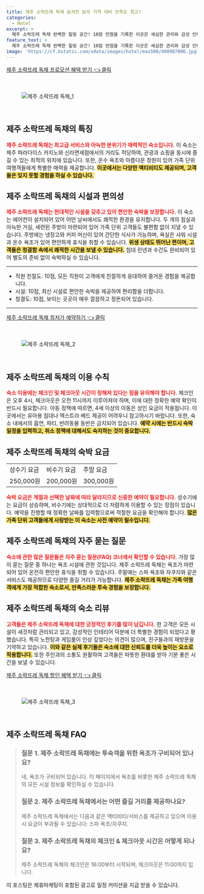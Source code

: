 ```yaml
---
title: 제주 소락뜨레 독채 숨겨진 보석 가격 대비 만족도 최고!
categories:
  - Hotel
excerpt: >
  제주 소락뜨레 독채 완벽한 힐링 공간! 10점 만점을 기록한 이곳은 세심한 관리와 감성 인테리어로 가족 단위 여행객에게 딱입니다. 노천탕과 게임룸 완비 편안한 숙박을 원한다면 지금 예약하세요!
feature_text: >
  제주 소락뜨레 독채 완벽한 힐링 공간! 10점 만점을 기록한 이곳은 세심한 관리와 감성 인테리어로 가족 단위 여행객에게 딱입니다. 노천탕과 게임룸 완비 편안한 숙박을 원한다면 지금 예약하세요!
image: 'https://cf.bstatic.com/xdata/images/hotel/max500/480987006.jpg?k=c25094bf371abacc9af2d12e2e574c703b01b6c03ef3619316089522f172eefc&o=&hp=1'
---
```


<p><a class="modoo-button" href="https://tinyurl.com/2beuawr8" rel="nofollow noopener">제주 소락뜨레 독채 프로모션 혜택 받기 👈 클릭</a></p><br/>
<figure class="image"><img alt="제주 소락뜨레 독채_1" src="https://cf.bstatic.com/xdata/images/hotel/max1024x768/480986897.jpg?k=b1553be52b3388976ee63209c13b3950e6726d1ba4ac25fab41ba65ee4ded7cf&amp;o=&amp;hp=1"/></figure><br/>

<h2 id="제주_소락뜨레_독채의_특징">제주 소락뜨레 독채의 특징</h2>
<p><b><span style="color: #ee2323;">제주 소락뜨레 독채는 최고급 서비스와 아늑한 분위기가 매력적인 숙소입니다.</span></b> 이 숙소는 제주 파라다이스 카지노와 신라면세점에서의 거리도 적당하여, 관광과 쇼핑을 동시에 즐길 수 있는 최적의 위치에 있습니다. 또한, 온수 욕조와 아름다운 정원이 있어 가족 단위 여행객들에게 특별한 매력을 제공합니다. <b><span style="background-color: #ffe066;">이곳에서는 다양한 액티비티도 제공되며, 고객들은 잊지 못할 경험을 하실 수 있습니다.</span></b></p>
<h2 id="제주_소락뜨레_독채의_시설과_편의성">제주 소락뜨레 독채의 시설과 편의성</h2>
<p><b><span style="color: #ee2323;">제주 소락뜨레 독채는 현대적인 시설을 갖추고 있어 편안한 숙박을 보장합니다.</span></b> 이 숙소는 에어컨이 설치되어 있어 어떤 날씨에서도 쾌적한 환경을 유지합니다. 두 개의 침실과 아늑한 거실, 세련된 주방이 마련되어 있어 가족 단위 고객들도 불편함 없이 지낼 수 있습니다. 주방에는 냉장고와 커피 머신이 있어 간단한 식사가 가능하며, 욕실은 샤워 시설과 온수 욕조가 있어 편안하게 휴식을 취할 수 있습니다. <b><span style="background-color: #ffe066;">위생 상태도 뛰어난 편이며, 고객들은 청결함 속에서 쾌적한 시간을 보낼 수 있습니다.</span></b> 침대 린넨과 수건도 완비되어 있어 별도의 준비 없이 숙박하실 수 있습니다.</p>
<hr/>
<ul>
<li>직원 친절도: 10점, 모든 직원이 고객에게 친절하게 응대하여 즐거운 경험을 제공합니다.</li>
<li>시설: 10점, 최신 시설로 편안한 숙박을 제공하여 편리함을 더합니다.</li>
<li>청결도: 10점, 보이는 곳곳이 매우 깔끔하고 정돈되어 있습니다.</li>
</ul>
<hr/>
<p><a class="modoo-button" href="https://tinyurl.com/2beuawr8" rel="nofollow noopener">제주 소락뜨레 독채 최저가 예약하기 👈 클릭</a></p><br/>
<figure class="image"><img alt="제주 소락뜨레 독채_2" src="https://cf.bstatic.com/xdata/images/hotel/max500/480987006.jpg?k=c25094bf371abacc9af2d12e2e574c703b01b6c03ef3619316089522f172eefc&amp;o=&amp;hp=1"/></figure><br/>
<h2 id="제주_소락뜨레_독채의_이용_수칙">제주 소락뜨레 독채의 이용 수칙</h2>
<p><b><span style="color: #ee2323;">숙소 이용에는 체크인 및 체크아웃 시간이 정해져 있다는 점을 유의해야 합니다.</span></b> 체크인은 오후 4시, 체크아웃은 오전 11시까지 이루어져야 하며, 이에 대한 정확한 예약 확인이 반드시 필요합니다. 아동 정책에 따르면, 4세 이상의 아동은 성인 요금이 적용됩니다. 이 곳에서는 유아용 침대나 엑스트라 베드 제공이 어려우니 참고하시기 바랍니다. 또한, 숙소 내에서의 흡연, 파티, 반려동물 동반은 금지되어 있습니다. <b><span style="background-color: #ffe066;">예약 시에는 반드시 숙박일정을 입력하고, 취소 정책에 대해서도 숙지하는 것이 중요합니다.</span></b></p>
<h2 id="제주_소락뜨레_독채의_숙박_요금">제주 소락뜨레 독채의 숙박 요금</h2>
<table>
<tr>
<td>성수기 요금</td>
<td>비수기 요금</td>
<td>주말 요금</td>
</tr>
<tr>
<td>250,000원</td>
<td>200,000원</td>
<td>300,000원</td>
</tr>
</table>
<p><b><span style="color: #ee2323;">숙박 요금은 계절과 선택한 날짜에 따라 달라지므로 신중한 예약이 필요합니다.</span></b> 성수기에는 요금이 상승하며, 비수기에는 상대적으로 더 저렴하게 이용할 수 있는 장점이 있습니다. 예약을 진행할 때 정확한 날짜를 입력함으로써 적절한 요금을 확인해야 합니다. <b><span style="background-color: #ffe066;">많은 가족 단위 고객들에게 사랑받는 이 숙소는 사전 예약이 필수입니다.</span></b></p>
<h2 id="제주_소락뜨레_독채의_자주_묻는_질문">제주 소락뜨레 독채의 자주 묻는 질문</h2>
<p><b><span style="color: #ee2323;">숙소에 관한 많은 질문들은 자주 묻는 질문(FAQ) 코너에서 확인할 수 있습니다.</span></b> 가장 많이 묻는 질문 중 하나는 욕조 시설에 관한 것입니다. 제주 소락뜨레 독채는 욕조가 마련되어 있어 온전히 편안한 휴식을 취할 수 있습니다. 주말에는 스파 욕조와 자쿠지와 같은 서비스도 제공하므로 다양한 즐길 거리가 가능합니다. <b><span style="background-color: #ffe066;">제주 소락뜨레 독채는 가족 여행객에게 가장 적합한 숙소로서, 만족스러운 투숙 경험을 보장합니다.</span></b></p>
<h2 id="제주_소락뜨레_독채의_숙소_리뷰">제주 소락뜨레 독채의 숙소 리뷰</h2>
<p><b><span style="color: #ee2323;">고객들은 제주 소락뜨레 독채에 대한 긍정적인 후기를 많이 남깁니다.</span></b> 한 고객은 모든 시설이 새것처럼 관리되고 있고, 감성적인 인테리어 덕분에 더 특별한 경험이 되었다고 평했습니다. 특히 노천탕과 게임룸이 인상 깊었다는 의견이 많으며, 친구들과의 재방문을 기약하고 있습니다. <b><span style="background-color: #ffe066;">이와 같은 실제 후기들은 숙소에 대한 신뢰도를 더욱 높이는 요소로 작용합니다.</span></b> 또한 주인과의 소통도 원활하여 고객들은 따뜻한 환대를 받아 기분 좋은 시간을 보낼 수 있습니다.</p>

<p><a class="modoo-button" href="https://tinyurl.com/2beuawr8" rel="nofollow noopener">제주 소락뜨레 독채 할인 혜택 받기 👈 클릭</a></p><br>

<figure class="image"><img src="https://cf.bstatic.com/xdata/images/hotel/max500/480986968.jpg?k=cb771829fa6bccdd76dccb87d8c06c4431cbd193b6ddeac6031f235f6a1fbbab&o=&hp=1" alt="제주 소락뜨레 독채_3"></figure><br>
<h2 id="제주 소락뜨레 독채_FAQ">제주 소락뜨레 독채 FAQ</h2>
<div itemscope="" itemtype="https://schema.org/FAQPage"> <blockquote> <div itemscope="" itemprop="mainEntity" itemtype="https://schema.org/Question"> <h3 id="질문_1" itemprop="name">질문 1. 제주 소락뜨레 독채에는 투숙객을 위한 욕조가 구비되어 있나요?</h3> <div itemscope="" itemprop="acceptedAnswer" itemtype="https://schema.org/Answer"> <span itemprop="text"> <p>네, 욕조가 구비되어 있습니다. 이 페이지에서 욕조를 비롯한 제주 소락뜨레 독채의 모든 시설 정보를 확인하실 수 있습니다.</p> </span> </div> </div> <div itemscope="" itemprop="mainEntity" itemtype="https://schema.org/Question"> <h3 id="질문_2" itemprop="name">질문 2. 제주 소락뜨레 독채에서는 어떤 즐길 거리를 제공하나요?</h3> <div itemscope="" itemprop="acceptedAnswer" itemtype="https://schema.org/Answer"> <span itemprop="text"> <p>제주 소락뜨레 독채에서는 다음과 같은 액티비티/서비스를 제공하고 있으며 이용 시 요금이 부과될 수 있습니다: 스파 욕조/자쿠지.</p> </span> </div> </div> <div itemscope="" itemprop="mainEntity" itemtype="https://schema.org/Question"> <h3 id="질문_3" itemprop="name">질문 3. 제주 소락뜨레 독채의 체크인 & 체크아웃 시간은 어떻게 되나요?</h3> <div itemscope="" itemprop="acceptedAnswer" itemtype="https://schema.org/Answer"> <span itemprop="text"> <p>제주 소락뜨레 독채의 체크인은 16:00부터 시작되며, 체크아웃은 11:00까지 입니다.</p> </span> </div> </div> </blockquote> </div><p>이 포스팅은 제휴마케팅이 포함된 광고로 일정 커미션을 지급 받을 수 있습니다.</p>

